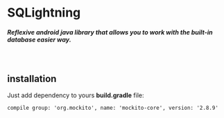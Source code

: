 # SQLightning
##### Reflexive android java library that allows you to work with the built-in database easier way.

<br>
<h2> installation </h2>
Just add dependency to yours <b>build.gradle</b> file:

```
compile group: 'org.mockito', name: 'mockito-core', version: '2.8.9'
```

